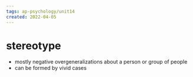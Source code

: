 ```yaml
---
tags: ap-psychology/unit14 
created: 2022-04-05
---
```


# stereotype

- mostly negative overgeneralizations about a person or group of people
- can be formed by vivid cases

<!---->